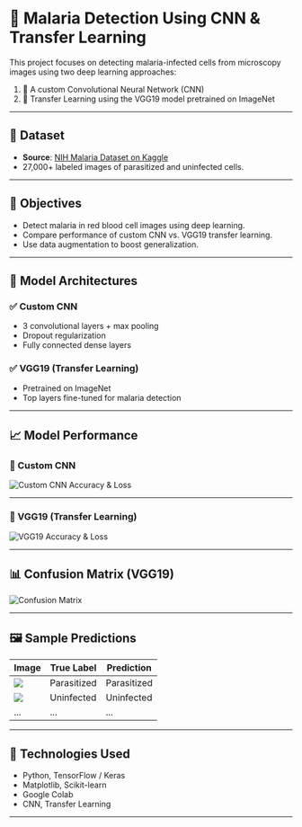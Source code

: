 # 🦠 Malaria Detection Using CNN & Transfer Learning

This project focuses on detecting malaria-infected cells from microscopy images using two deep learning approaches:

1. 🧠 A custom Convolutional Neural Network (CNN)
2. 🔁 Transfer Learning using the VGG19 model pretrained on ImageNet

---

## 📁 Dataset

- **Source**: [NIH Malaria Dataset on Kaggle](https://www.kaggle.com/datasets/iarunava/cell-images-for-detecting-malaria)
- 27,000+ labeled images of parasitized and uninfected cells.

---

## 🎯 Objectives

- Detect malaria in red blood cell images using deep learning.
- Compare performance of custom CNN vs. VGG19 transfer learning.
- Use data augmentation to boost generalization.

---

## 🧪 Model Architectures

### ✅ Custom CNN
- 3 convolutional layers + max pooling
- Dropout regularization
- Fully connected dense layers

### ✅ VGG19 (Transfer Learning)
- Pretrained on ImageNet
- Top layers fine-tuned for malaria detection

---

## 📈 Model Performance

### 🔬 Custom CNN

![Custom CNN Accuracy & Loss](./Custom_CNN_performance.png)

---

### 🔬 VGG19 (Transfer Learning)

![VGG19 Accuracy & Loss](./VGG19_performance.png)

---

## 📊 Confusion Matrix (VGG19)

![Confusion Matrix](./confusion_matrix_vgg19.png)

---

## 🖼️ Sample Predictions

| Image | True Label | Prediction |
|-------|------------|------------|
| ![](./sample1.png) | Parasitized | Parasitized |
| ![](./sample2.png) | Uninfected | Uninfected |
| ... | ... | ... |

---

## 🧠 Technologies Used

- Python, TensorFlow / Keras
- Matplotlib, Scikit-learn
- Google Colab
- CNN, Transfer Learning

---

